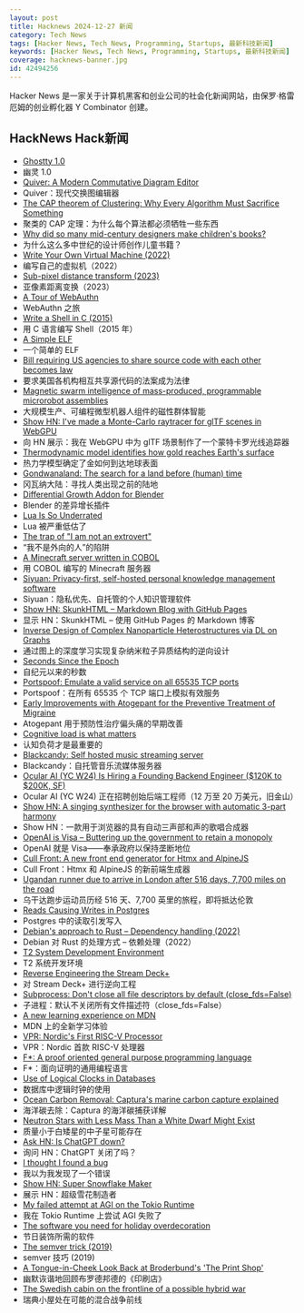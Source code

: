 ```yaml
---
layout: post
title: Hacknews 2024-12-27 新闻
category: Tech News
tags: [Hacker News, Tech News, Programming, Startups, 最新科技新闻]
keywords: [Hacker News, Tech News, Programming, Startups, 最新科技新闻]
coverage: hacknews-banner.jpg
id: 42494256
---
```


Hacker News 是一家关于计算机黑客和创业公司的社会化新闻网站，由保罗·格雷厄姆的创业孵化器 Y Combinator 创建。

## HackNews Hack新闻

- [Ghostty 1.0](https://ghostty.org/)
- 幽灵 1.0
- [Quiver: A Modern Commutative Diagram Editor](https://github.com/varkor/quiver)
- Quiver：现代交换图编辑器
- [The CAP theorem of Clustering: Why Every Algorithm Must Sacrifice Something](https://blog.codingconfessions.com/p/the-cap-theorem-of-clustering)
- 聚类的 CAP 定理：为什么每个算法都必须牺牲一些东西
- [Why did so many mid-century designers make children's books?](https://eyeondesign.aiga.org/why-did-so-many-mid-century-designers-make-childrens-books/)
- 为什么这么多中世纪的设计师创作儿童书籍？
- [Write Your Own Virtual Machine (2022)](https://www.jmeiners.com/lc3-vm/)
- 编写自己的虚拟机（2022）
- [Sub-pixel distance transform (2023)](https://acko.net/blog/subpixel-distance-transform/)
- 亚像素距离变换（2023）
- [A Tour of WebAuthn](https://www.imperialviolet.org/tourofwebauthn/tourofwebauthn.html)
- WebAuthn 之旅
- [Write a Shell in C (2015)](https://brennan.io/2015/01/16/write-a-shell-in-c/)
- 用 C 语言编写 Shell（2015 年）
- [A Simple ELF](https://4zm.org/2024/12/25/a-simple-elf.html)
- 一个简单的 ELF
- [Bill requiring US agencies to share source code with each other becomes law](https://fedscoop.com/agencies-must-share-custom-source-code-under-new-share-it-act/)
- 要求美国各机构相互共享源代码的法案成为法律
- [Magnetic swarm intelligence of mass-produced, programmable microrobot assemblies](https://www.cell.com/device/fulltext/S2666-9986(24)00583-0?_returnURL=https%3A%2F%2Flinkinghub.elsevier.com%2Fretrieve%2Fpii%2FS2666998624005830%3Fshowall%3Dtrue)
- 大规模生产、可编程微型机器人组件的磁性群体智能
- [Show HN: I've made a Monte-Carlo raytracer for glTF scenes in WebGPU](https://github.com/lisyarus/webgpu-raytracer)
- 向 HN 展示：我在 WebGPU 中为 glTF 场景制作了一个蒙特卡罗光线追踪器
- [Thermodynamic model identifies how gold reaches Earth's surface](https://phys.org/news/2024-12-thermodynamic-gold-earth-surface.html)
- 热力学模型确定了金如何到达地球表面
- [Gondwanaland: The search for a land before (human) time](https://www.australiangeographic.com.au/topics/history-culture/2024/09/gondwanaland/)
- 冈瓦纳大陆：寻找人类出现之前的陆地
- [Differential Growth Addon for Blender](https://boris.okunskiy.name/posts/blender-differential-growth)
- Blender 的差异增长插件
- [Lua Is So Underrated](https://nflatrea.bearblog.dev/lua-is-so-underrated/)
- Lua 被严重低估了
- [The trap of "I am not an extrovert"](https://orkohunter.net/blog/the-trap-of-introversion/)
- “我不是外向的人”的陷阱
- [A Minecraft server written in COBOL](https://github.com/meyfa/CobolCraft)
- 用 COBOL 编写的 Minecraft 服务器
- [Siyuan: Privacy-first, self-hosted personal knowledge management software](https://github.com/siyuan-note/siyuan)
- Siyuan：隐私优先、自托管的个人知识管理软件
- [Show HN: SkunkHTML – Markdown Blog with GitHub Pages](https://github.com/MaxGripe/skunk-html)
- 显示 HN：SkunkHTML – 使用 GitHub Pages 的 Markdown 博客
- [Inverse Design of Complex Nanoparticle Heterostructures via DL on Graphs](https://chemrxiv.org/engage/chemrxiv/article-details/6769dc3a81d2151a02b75ef6)
- 通过图上的深度学习实现复杂纳米粒子异质结构的逆向设计
- [Seconds Since the Epoch](https://aphyr.com/posts/378-seconds-since-the-epoch)
- 自纪元以来的秒数
- [Portspoof: Emulate a valid service on all 65535 TCP ports](https://github.com/drk1wi/portspoof)
- Portspoof：在所有 65535 个 TCP 端口上模拟有效服务
- [Early Improvements with Atogepant for the Preventive Treatment of Migraine](https://www.neurology.org/doi/10.1212/WNL.0000000000210212)
- Atogepant 用于预防性治疗偏头痛的早期改善
- [Cognitive load is what matters](https://minds.md/zakirullin/cognitive)
- 认知负荷才是最重要的
- [Blackcandy: Self hosted music streaming server](https://github.com/blackcandy-org/blackcandy)
- Blackcandy：自托管音乐流媒体服务器
- [Ocular AI (YC W24) Is Hiring a Founding Backend Engineer ($120K to $200K, SF)](https://www.ycombinator.com/companies/ocular-ai/jobs/BFBHWQd-member-of-technical-staff-founding-backend-engineer)
- Ocular AI (YC W24) 正在招聘创始后端工程师（12 万至 20 万美元，旧金山）
- [Show HN: A singing synthesizer for the browser with automatic 3-part harmony](https://pbat.ch/recurse/demos/trio/)
- Show HN：一款用于浏览器的具有自动三声部和声的歌唱合成器
- [OpenAI is Visa – Buttering up the government to retain a monopoly](https://sherwood.news/tech/openai-is-visa/)
- OpenAI 就是 Visa——奉承政府以保持垄断地位
- [Cull Front: A new front end generator for Htmx and AlpineJS](https://cullfront.com)
- Cull Front：Htmx 和 AlpineJS 的新前端生成器
- [Ugandan runner due to arrive in London after 516 days, 7,700 miles on the road](https://www.theguardian.com/global-development/2024/dec/20/ugandan-runner-deo-kato-cape-town-london-hope-racism-europe-africa)
- 乌干达跑步运动员历经 516 天、7,700 英里的旅程，即将抵达伦敦
- [Reads Causing Writes in Postgres](https://jesipow.com/blog/postgres-reads-cause-writes/)
- Postgres 中的读取引发写入
- [Debian's approach to Rust – Dependency handling (2022)](https://diziet.dreamwidth.org/10559.html)
- Debian 对 Rust 的处理方式 – 依赖处理（2022）
- [T2 System Development Environment](https://t2sde.org/)
- T2 系统开发环境
- [Reverse Engineering the Stream Deck+](https://den.dev/blog/reverse-engineer-stream-deck-plus/)
- 对 Stream Deck+ 进行逆向工程
- [Subprocess: Don't close all file descriptors by default (close_fds=False)](https://bugs.python.org/issue42738)
- 子进程：默认不关闭所有文件描述符（close_fds=False）
- [A new learning experience on MDN](https://developer.mozilla.org/en-US/blog/curriculum-learn-web-development/)
- MDN 上的全新学习体验
- [VPR: Nordic's First RISC-V Processor](https://danielmangum.com/posts/vpr-nordic-risc-v-processor/)
- VPR：Nordic 首款 RISC-V 处理器
- [F*: A proof oriented general purpose programming language](https://fstar-lang.org/)
- F*：面向证明的通用编程语言
- [Use of Logical Clocks in Databases](http://muratbuffalo.blogspot.com/2024/12/use-of-time-in-distributed-databases_26.html)
- 数据库中逻辑时钟的使用
- [Ocean Carbon Removal: Captura's marine carbon capture explained](https://spectrum.ieee.org/ocean-carbon-removal)
- 海洋碳去除：Captura 的海洋碳捕获详解
- [Neutron Stars with Less Mass Than a White Dwarf Might Exist](https://www.universetoday.com/170211/neutron-stars-with-less-mass-than-a-white-dwarf-might-exist-and-ligo-and-virgo-could-find-them/)
- 质量小于白矮星的中子星可能存在
- [Ask HN: Is ChatGPT down?]()
- 询问 HN：ChatGPT 关闭了吗？
- [I thought I found a bug](https://www.os2museum.com/wp/i-thought-i-found-a-bug/)
- 我以为我发现了一个错误
- [Show HN: Super Snowflake Maker](https://supersnowflakemaker.com)
- 展示 HN：超级雪花制造者
- [My failed attempt at AGI on the Tokio Runtime](https://www.christo.sh/building-agi-on-the-tokio-runtime/)
- 我在 Tokio Runtime 上尝试 AGI 失败了
- [The software you need for holiday overdecoration](https://www.dbos.dev/blog/ezrgb-dbos-light-shows)
- 节日装饰所需的软件
- [The semver trick (2019)](https://github.com/dtolnay/semver-trick)
- semver 技巧 (2019)
- [A Tongue-in-Cheek Look Back at Broderbund's 'The Print Shop'](https://theprintshop.club/2021/07/12/a-tongue-in-cheek-look-back-at-broderbunds-the-print-shop/)
- 幽默诙谐地回顾布罗德邦德的《印刷店》
- [The Swedish cabin on the frontline of a possible hybrid war](https://www.theguardian.com/world/2024/dec/23/swedish-cabin-frontline-possible-hybrid-war-undersea-cables-sabotage)
- 瑞典小屋处在可能的混合战争前线

